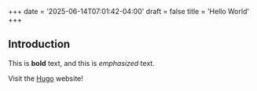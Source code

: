 +++
date = '2025-06-14T07:01:42-04:00'
draft = false
title = 'Hello World'
+++

## Introduction

This is **bold** text, and this is *emphasized* text.

Visit the [Hugo](https://gohugo.io) website!
